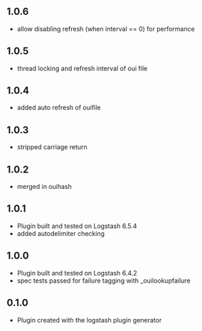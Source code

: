 ## 1.0.6
  - allow disabling refresh (when interval == 0) for performance
## 1.0.5
  - thread locking and refresh interval of oui file
## 1.0.4
  - added auto refresh of ouifile
## 1.0.3
  - stripped carriage return
## 1.0.2
  - merged in ouihash
## 1.0.1
  - Plugin built and tested on Logstash 6.5.4
  - added autodelimiter checking
## 1.0.0
  - Plugin built and tested on Logstash 6.4.2
  - spec tests passed for failure tagging with _ouilookupfailure

## 0.1.0
  - Plugin created with the logstash plugin generator
